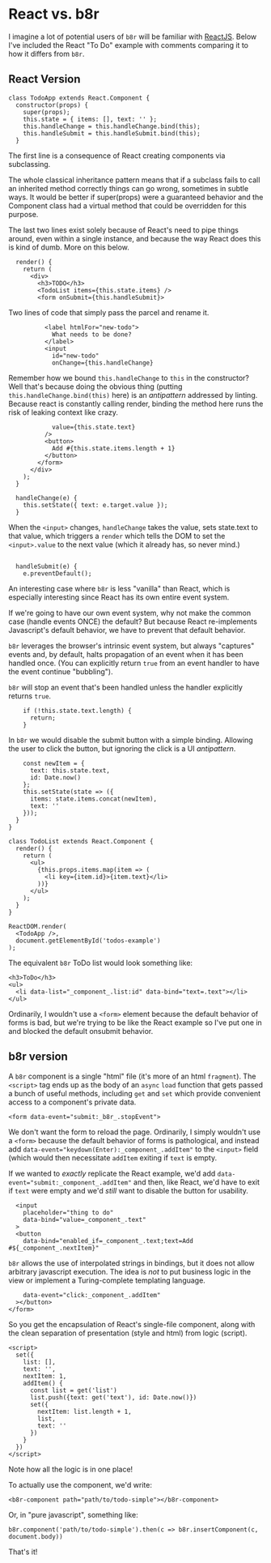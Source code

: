 # React vs. b8r

I imagine a lot of potential users of `b8r` will be familiar with [ReactJS](https://reactjs.org/).
Below I've included the React "To Do" example with comments comparing it to how it differs from
`b8r`.

## React Version

```
class TodoApp extends React.Component {
  constructor(props) {
    super(props);
    this.state = { items: [], text: '' };
    this.handleChange = this.handleChange.bind(this);
    this.handleSubmit = this.handleSubmit.bind(this);
  }
```

The first line is a consequence of React creating components via subclassing.

The whole classical inheritance pattern means that if a subclass fails to call an 
inherited method correctly things can go wrong, sometimes in subtle ways. 
It would be better if super(props) were a guaranteed behavior and the Component 
class had a virtual method that could be overridden for this purpose.

The last two lines exist solely because of React's need to pipe things around, even
within a single instance, and because the way React does this is kind of dumb. 
More on this below.

```
  render() {
    return (
      <div>
        <h3>TODO</h3>
        <TodoList items={this.state.items} />
        <form onSubmit={this.handleSubmit}>
```
Two lines of code that simply pass the parcel and rename it.
```
          <label htmlFor="new-todo">
            What needs to be done?
          </label>
          <input
            id="new-todo"
            onChange={this.handleChange}
```
Remember how we bound `this.handleChange` to `this`
in the constructor? Well that's because doing the obvious thing (putting `this.handleChange.bind(this)`
here) is an _antipattern_ addressed by linting. Because
react is constantly calling render, binding the method here runs the risk
of leaking context like crazy.
```
            value={this.state.text}
          />
          <button>
            Add #{this.state.items.length + 1}
          </button>
        </form>
      </div>
    );
  }

  handleChange(e) {
    this.setState({ text: e.target.value });
  }
```
When the `<input>` changes, `handleChange` takes the value, sets state.text to that value, 
which triggers a `render` which tells the DOM to set the `<input>.value` to the
next value (which it already has, so never mind.)
```

  handleSubmit(e) {
    e.preventDefault();
```
An interesting case where `b8r` is less "vanilla" than React, which is especially interesting
since React has its own entire event system.

If we're going to have our own event system, why not make the common case (handle events ONCE) 
the default? But because React re-implements Javascript's default behavior, we have to
prevent that default behavior.

`b8r` leverages the browser's intrinsic event system, but always "captures" events and, by
default, halts propagation of an event when it has been handled once. (You can explicitly
return `true` from an event handler to have the event continue "bubbling").

`b8r` will stop an event that's been handled unless the handler explicitly returns `true`.
```
    if (!this.state.text.length) {
      return;
    }
```
In `b8r` we would disable the submit button with a simple binding. Allowing the user
to click the button, but ignoring the click is a UI _antipattern_.
```
    const newItem = {
      text: this.state.text,
      id: Date.now()
    };
    this.setState(state => ({
      items: state.items.concat(newItem),
      text: ''
    }));
  }
}

class TodoList extends React.Component {
  render() {
    return (
      <ul>
        {this.props.items.map(item => (
          <li key={item.id}>{item.text}</li>
        ))}
      </ul>
    );
  }
}

ReactDOM.render(
  <TodoApp />,
  document.getElementById('todos-example')
);
```

The equivalent `b8r` ToDo list would look something like:

```
<h3>ToDo</h3>
<ul>
  <li data-list="_component_.list:id" data-bind="text=.text"></li>
</ul>
```
Ordinarily, I wouldn't use a `<form>` element because the default behavior of forms is bad, but we're trying to be like the React example so I've put one in and blocked the default onsubmit behavior.

## b8r version

A `b8r` component is a single "html" file (it's more of an html `fragment`). The `<script>` tag ends up as the body of an `async` `load` function that gets passed a bunch of useful methods, including `get` and `set` which provide convenient access to a component's private data.
```
<form data-event="submit:_b8r_.stopEvent">
```
We don't want the form to reload the page. Ordinarily, I simply wouldn't use a `<form>` because
the default behavior of forms is pathological, and instead add 
`data-event="keydown(Enter):_component_.addItem"` to the `<input>` field (which would then
necessitate `addItem` exiting if `text` is empty.

If we wanted to _exactly_ replicate the React example, we'd add `data-event="submit:_component_.addItem"`
and then, like React, we'd have to exit if `text` were empty and we'd _still_ want to disable the
button for usability.
```
  <input
    placeholder="thing to do"
    data-bind="value=_component_.text"
  >
  <button 
    data-bind="enabled_if=_component_.text;text=Add #${_component_.nextItem}"
```
`b8r` allows the use of interpolated strings in bindings, but it does not allow
arbitrary javascript execution. The idea is _not_ to put business logic in the view
or implement a Turing-complete templating language.
```
    data-event="click:_component_.addItem"
  ></button>
</form>
```
So you get the encapsulation of React's single-file component, along with the clean separation of presentation (style and html) from logic (script).
```
<script>
  set({
    list: [],
    text: '',
    nextItem: 1,
    addItem() {
      const list = get('list')
      list.push({text: get('text'), id: Date.now()})
      set({
        nextItem: list.length + 1,
        list,
        text: ''
      })
    }
  })
</script>
```
Note how all the logic is in one place!

To actually use the component, we'd write:
```
<b8r-component path="path/to/todo-simple"></b8r-component>
```
Or, in "pure javascript", something like:
```
b8r.component('path/to/todo-simple').then(c => b8r.insertComponent(c, document.body))
```
That's it!


